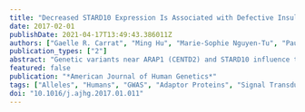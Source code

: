 ```yaml
---
title: "Decreased STARD10 Expression Is Associated with Defective Insulin Secretion in Humans and Mice"
date: 2017-02-01
publishDate: 2021-04-17T13:49:43.386011Z
authors: ["Gaelle R. Carrat", "Ming Hu", "Marie-Sophie Nguyen-Tu", "Pauline Chabosseau", "Kyle J. Gaulton", "Martijn van de Bunt", "Afshan Siddiq", "Mario Falchi", "Matthias Thurner", "Mickaël Canouil", "Francois Pattou", "Isabelle Leclerc", "Timothy J. Pullen", "Matthew C. Cane", "Priyanka Prabhala", "William Greenwald", "Anke Schulte", "Piero Marchetti", "Mark Ibberson", "Patrick E. MacDonald", "Jocelyn E. Manning Fox", "Anna L. Gloyn", "Philippe Froguel", "Michele Solimena", "Mark I. McCarthy", "Guy A. Rutter"]
publication_types: ["2"]
abstract: "Genetic variants near ARAP1 (CENTD2) and STARD10 influence type 2 diabetes (T2D) risk. The risk alleles impair glucose-induced insulin secretion and, paradoxically but characteristically, are associated with decreased proinsulin:insulin ratios, indicating improved proinsulin conversion. Neither the identity of the causal variants nor the gene(s) through which risk is conferred have been firmly established. Whereas ARAP1 encodes a GTPase activating protein, STARD10 is a member of the steroidogenic acute regulatory protein (StAR)-related lipid transfer protein family. By integrating genetic fine-mapping and epigenomic annotation data and performing promoter-reporter and chromatin conformational capture (3C) studies in β cell lines, we localize the causal variant(s) at this locus to a 5 kb region that overlaps a stretch-enhancer active in islets. This region contains several highly correlated T2D-risk variants, including the rs140130268 indel. Expression QTL analysis of islet transcriptomes from three independent subject groups demonstrated that T2D-risk allele carriers displayed reduced levels of STARD10 mRNA, with no concomitant change in ARAP1 mRNA levels. Correspondingly, β-cell-selective deletion of StarD10 in mice led to impaired glucose-stimulated Ca2+ dynamics and insulin secretion and recapitulated the pattern of improved proinsulin processing observed at the human GWAS signal. Conversely, overexpression of StarD10 in the adult β cell improved glucose tolerance in high fat-fed animals. In contrast, manipulation of Arap1 in β cells had no impact on insulin secretion or proinsulin conversion in mice. This convergence of human and murine data provides compelling evidence that the T2D risk associated with variation at this locus is mediated through reduction in STARD10 expression in the β cell."
featured: false
publication: "*American Journal of Human Genetics*"
tags: ["Alleles", "Humans", "GWAS", "Adaptor Proteins", "Signal Transducing", "Animals", "ARAP1", "Carrier Proteins", "Cloning", "Molecular", "diabetes", "Diabetes Mellitus", "Type 2", "Gene Expression Regulation", "Genetic Variation", "genetics", "GTPase-Activating Proteins", "Homeostasis", "insulin", "Insulin", "Insulin-Secreting Cells", "islet", "Liver", "Mice", "mouse", "Phosphoproteins", "Proinsulin", "Quantitative Trait Loci", "secretion", "STARD10", "Transcriptome"]
doi: "10.1016/j.ajhg.2017.01.011"
---
```


